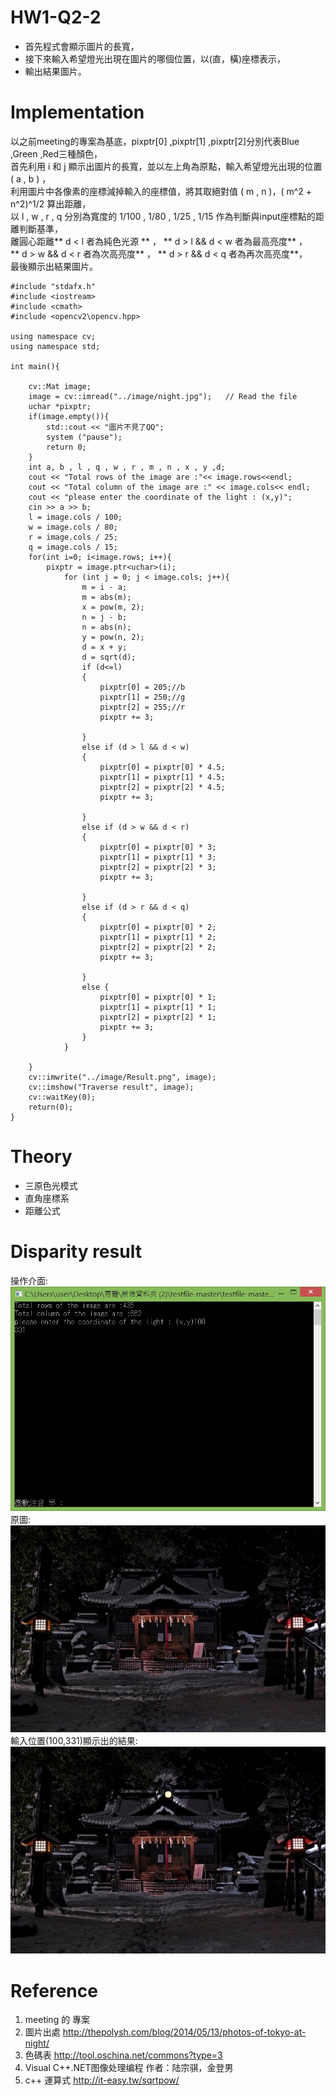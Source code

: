 # HW1-Q2-2
* 首先程式會顯示圖片的長寬，
* 接下來輸入希望燈光出現在圖片的哪個位置，以(直，橫)座標表示，
* 輸出結果圖片。

# Implementation
以之前meeting的專案為基底，pixptr[0] ,pixptr[1] ,pixptr[2]分別代表Blue ,Green ,Red三種顏色，<br/>
首先利用 i 和 j 顯示出圖片的長寬，並以左上角為原點，輸入希望燈光出現的位置 ( a , b ) ，<br/>
利用圖片中各像素的座標減掉輸入的座標值，將其取絕對值 ( m , n )，( m^2 + n^2)^1/2 算出距離，<br/>
以 l , w , r , q 分別為寬度的 1/100 , 1/80 , 1/25 , 1/15 作為判斷與input座標點的距離判斷基準，<br/>
離圓心距離** d < l 者為純色光源 ** ， ** d > l && d < w 者為最高亮度** ，<br/>
 ** d > w && d < r 者為次高亮度** ， ** d > r && d < q 者為再次高亮度**，<br/>
最後顯示出結果圖片。<br/>
```
#include "stdafx.h"
#include <iostream>
#include <cmath>
#include <opencv2\opencv.hpp>

using namespace cv;
using namespace std;

int main(){

	cv::Mat image;
	image = cv::imread("../image/night.jpg");   // Read the file
	uchar *pixptr;
	if(image.empty()){
		std::cout << "圖片不見了QQ";
		system ("pause");
		return 0;
	}
	int a, b , l , q , w , r , m , n , x , y ,d;
	cout << "Total rows of the image are :"<< image.rows<<endl;
	cout << "Total column of the image are :" << image.cols<< endl;
	cout << "please enter the coordinate of the light : (x,y)";
	cin >> a >> b;
	l = image.cols / 100;
	w = image.cols / 80;
	r = image.cols / 25;
	q = image.cols / 15;
	for(int i=0; i<image.rows; i++){
		pixptr = image.ptr<uchar>(i);
			for (int j = 0; j < image.cols; j++){
				m = i - a;
				m = abs(m);
				x = pow(m, 2);
				n = j - b;
				n = abs(n);
				y = pow(n, 2);
				d = x + y;
				d = sqrt(d);
				if (d<=l)
				{
					pixptr[0] = 205;//b
					pixptr[1] = 250;//g
					pixptr[2] = 255;//r
					pixptr += 3;

				}
				else if (d > l && d < w)
				{
					pixptr[0] = pixptr[0] * 4.5;
					pixptr[1] = pixptr[1] * 4.5;
					pixptr[2] = pixptr[2] * 4.5;
					pixptr += 3;

				}
				else if (d > w && d < r)
				{
					pixptr[0] = pixptr[0] * 3;
					pixptr[1] = pixptr[1] * 3;
					pixptr[2] = pixptr[2] * 3;
					pixptr += 3;

				}
				else if (d > r && d < q)
				{
					pixptr[0] = pixptr[0] * 2;
					pixptr[1] = pixptr[1] * 2;
					pixptr[2] = pixptr[2] * 2;
					pixptr += 3;

				}
				else {
					pixptr[0] = pixptr[0] * 1;
					pixptr[1] = pixptr[1] * 1;
					pixptr[2] = pixptr[2] * 1;
					pixptr += 3;
				}
			}
		
	}
	cv::imwrite("../image/Result.png", image);
	cv::imshow("Traverse result", image);
    cv::waitKey(0);
	return(0);
}
```

# Theory
* 三原色光模式
* 直角座標系
* 距離公式

# Disparity result
操作介面:<br/>
<img src="Image 1.png" ><br/>
原圖:<br/>
<img src="image/night.jpg" ><br/>
輸入位置(100,331)顯示出的結果:<br/>
<img src="image/Result.png" ><br/>

# Reference
1.  meeting 的 專案<br/>
2.  圖片出處 http://thepolysh.com/blog/2014/05/13/photos-of-tokyo-at-night/
3.  色碼表 http://tool.oschina.net/commons?type=3
4.  Visual C++.NET图像处理编程 作者：陆宗骐，金登男
5.  c++ 運算式 http://it-easy.tw/sqrtpow/
